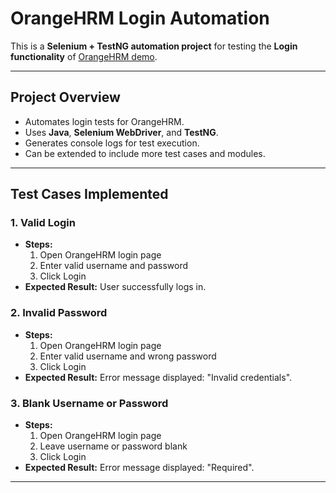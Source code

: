 # OrangeHRM Login Automation

This is a **Selenium + TestNG automation project** for testing the **Login functionality** of [OrangeHRM demo](https://opensource-demo.orangehrmlive.com/).

---

## Project Overview
- Automates login tests for OrangeHRM.
- Uses **Java**, **Selenium WebDriver**, and **TestNG**.
- Generates console logs for test execution.
- Can be extended to include more test cases and modules.

---

## Test Cases Implemented

### 1. Valid Login
- **Steps:**
  1. Open OrangeHRM login page
  2. Enter valid username and password
  3. Click Login
- **Expected Result:** User successfully logs in.

### 2. Invalid Password
- **Steps:**
  1. Open OrangeHRM login page
  2. Enter valid username and wrong password
  3. Click Login
- **Expected Result:** Error message displayed: "Invalid credentials".

### 3. Blank Username or Password 
- **Steps:**
  1. Open OrangeHRM login page
  2. Leave username or password blank
  3. Click Login
- **Expected Result:** Error message displayed: "Required".

---